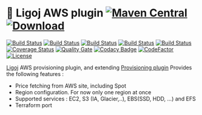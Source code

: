 # :link: Ligoj AWS plugin [![Maven Central](https://maven-badges.herokuapp.com/maven-central/org.ligoj.plugin/plugin-prov-aws/badge.svg)](https://maven-badges.herokuapp.com/maven-central/org.ligoj.plugin/plugin-prov-aws) [![Download](https://api.bintray.com/packages/ligoj/maven-repo/plugin-prov-aws/images/download.svg) ](https://bintray.com/ligoj/maven-repo/plugin-prov-aws/_latestVersion)

[![Build Status](https://travis-ci.org/ligoj/plugin-prov-aws.svg?branch=master)](https://travis-ci.org/ligoj/plugin-prov-aws)
[![Build Status](https://circleci.com/gh/ligoj/plugin-prov-aws.svg?style=svg)](https://circleci.com/gh/ligoj/plugin-prov-aws)
[![Build Status](https://codeship.com/projects/a8c64bc0-05c9-0135-5add-32bab775782c/status?branch=master)](https://codeship.com/projects/213622)
[![Build Status](https://semaphoreci.com/api/v1/ligoj/plugin-prov-aws/branches/master/shields_badge.svg)](https://semaphoreci.com/ligoj/plugin-prov-aws)
[![Build Status](https://ci.appveyor.com/api/projects/status/5926fmf0p5qp9j16/branch/master?svg=true)](https://ci.appveyor.com/project/ligoj/plugin-prov-aws/branch/master)
[![Coverage Status](https://coveralls.io/repos/github/ligoj/plugin-prov-aws/badge.svg?branch=master)](https://coveralls.io/github/ligoj/plugin-prov-aws?branch=master)
[![Quality Gate](https://sonarcloud.io/api/project_badges/measure?metric=alert_status&project=org.ligoj.plugin:plugin-prov-aws)](https://sonarcloud.io/dashboard/index/org.ligoj.plugin:plugin-prov-aws)
[![Codacy Badge](https://api.codacy.com/project/badge/Grade/7972cb9a10d54d119b8c434fef8d4013)](https://www.codacy.com/app/ligoj/plugin-prov-aws?utm_source=github.com&amp;utm_medium=referral&amp;utm_content=ligoj/plugin-prov-aws&amp;utm_campaign=Badge_Grade)
[![CodeFactor](https://www.codefactor.io/repository/github/ligoj/plugin-prov-aws/badge)](https://www.codefactor.io/repository/github/ligoj/plugin-prov-aws)
[![License](http://img.shields.io/:license-mit-blue.svg)](http://fabdouglas.mit-license.org/)

[Ligoj](https://github.com/ligoj/ligoj) AWS provisioning plugin, and extending [Provisioning plugin](https://github.com/ligoj/plugin-prov)
Provides the following features :
- Price fetching from AWS site, including Spot
- Region configuration. For now only one region at once
- Supported services : EC2, S3 (IA, Glacier,..), EBS(SSD, HDD, ...) and EFS
- Terraform port 
